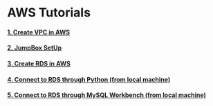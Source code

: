 # AWS Tutorials
#### [1. Create VPC in AWS](https://github.com/Jasmy118/scripturient/tree/master/1.Create%20VPC%20AWS)
#### [2. JumpBox SetUp](https://github.com/Jasmy118/scripturient/tree/master/2.JumpBox%20SetUp)
#### [3. Create RDS in AWS](https://github.com/Jasmy118/scripturient/tree/master/3.Create%20RDS%20in%20AWS)
#### [4. Connect to RDS through Python (from local machine)](https://github.com/Jasmy118/scripturient/tree/master/4.Connect%20RDS%20through%20Python)
#### [5. Connect to RDS through MySQL Workbench (from local machine)](https://github.com/Jasmy118/scripturient/tree/master/5.Connect%20RDS%20through%20MySQL%20Workbench)

